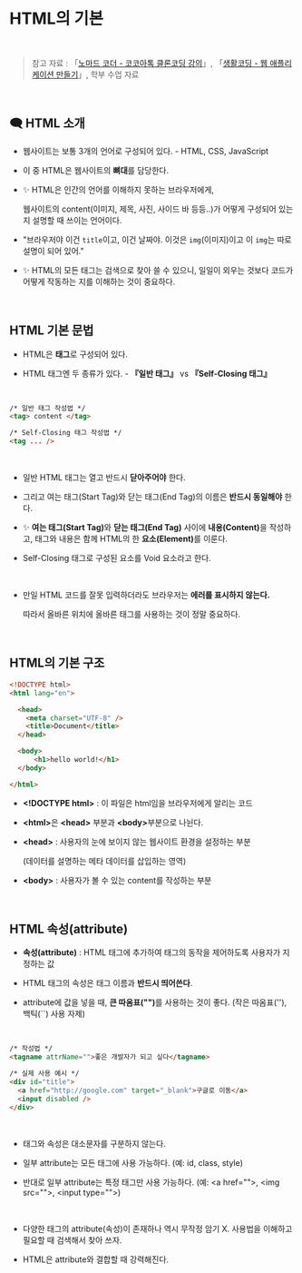# HTML의 기본

<br/>

>  참고 자료 : 「<a href="https://nomadcoders.co/kokoa-clone" target="_blank">노마드 코더 - 코코아톡 클론코딩 강의</a>」, 「<a href="https://youtube.com/playlist?list=PLuHgQVnccGMAE4Sn_SYvMw5-qEADJcU-X">생활코딩 - 웹 애플리케이션 만들기</a>」, 학부 수업 자료

<br/>

## 🗨 HTML 소개

*  웹사이트는 보통 3개의 언어로 구성되어 있다. - HTML, CSS, JavaScript

* 이 중 HTML은 웹사이트의 <strong>뼈대</strong>를 담당한다.

* ✨ HTML은 인간의 언어를 이해하지 못하는 브라우저에게,     

  웹사이트의 content(이미지, 제목, 사진, 사이드 바 등등..)가 어떻게 구성되어 있는지 설명할 때 쓰이는 언어이다.   

*   "브라우저야 이건 <code>title</code>이고, 이건 날짜야. 이것은 <code>img</code>(이미지)이고 이 <code>img</code>는 따로 설명이 되어 있어."

* ✨ HTML의 모든 태그는 검색으로 찾아 쓸 수 있으니, 일일이 외우는 것보다 코드가 어떻게 작동하는 지를 이해하는 것이 중요하다.

<br/>

## HTML 기본 문법

* HTML은 <strong>태그</strong>로 구성되어 있다.

* HTML 태그엔 두 종류가 있다. - <strong>『일반 태그』</strong> vs <strong>『Self-Closing 태그』</strong>

<br/>

```html
/* 일반 태그 작성법 */
<tag> content </tag>

/* Self-Closing 태그 작성법 */
<tag ... />
```

<br/>

* 일반 HTML 태그는 열고 반드시 <strong>닫아주어야</strong> 한다.

* 그리고 여는 태그(Start Tag)와 닫는 태그(End Tag)의 이름은 <strong>반드시 동일해야</strong> 한다.

* ✨ <strong>여는 태그(Start Tag)</strong>와 <strong>닫는 태그(End Tag)</strong> 사이에 <strong>내용(Content)</strong>을 작성하고, 태그와 내용은 함께 HTML의 한 <strong>요소(Element)</strong>를 이룬다.

* Self-Closing 태그로 구성된 요소를 Void 요소라고 한다.

<br/>

* 만일 HTML 코드를 잘못 입력하더라도 브라우저는 <strong>에러를 표시하지 않는다.</strong>  

  따라서 올바른 위치에 올바른 태그를 사용하는 것이 정말 중요하다.

<br/>

## HTML의 기본 구조
```html
<!DOCTYPE html>
<html lang="en">

  <head>
    <meta charset="UTF-8" />
    <title>Document</title>
  </head>

  <body>
      <h1>hello world!</h1>
  </body>

</html>
```
* <strong>\<!DOCTYPE html></strong> : 이 파일은 html임을 브라우저에게 알리는 코드

* <strong>\<html></strong>은 <strong>\<head></strong> 부분과 <strong>\<body></strong>부분으로 나뉜다.

* <strong>\<head></strong> : 사용자의 눈에 보이지 않는 웹사이트 환경을 설정하는 부분  

  (데이터를 설명하는 메타 데이터를 삽입하는 영역)

* <strong>\<body></strong> : 사용자가 볼 수 있는 content를 작성하는 부분

<br/>

## HTML 속성(attribute)

* <strong>속성(attribute)</strong> : HTML 태그에 추가하여 태그의 동작을 제어하도록 사용자가 지정하는 값

* HTML 태그의 속성은 태그 이름과 <strong>반드시 띄어쓴다</strong>.
  
* attribute에 값을 넣을 때, <strong>큰 따옴표("")</strong>를 사용하는 것이 좋다. (작은 따옴표(''), 백틱(``) 사용 자제)

<br/>

```html
/* 작성법 */
<tagname attrName="">좋은 개발자가 되고 싶다</tagname>

/* 실제 사용 예시 */
<div id="title">
  <a href="http://google.com" target="_blank">구글로 이동</a>
  <input disabled />
</div>
```

<br/>

* 태그와 속성은 대소문자를 구분하지 않는다.

* 일부 attribute는 모든 태그에 사용 가능하다. (예: id, class, style)

* 반대로 일부 attribute는 특정 태그만 사용 가능하다. (예: \<a href="">, \<img src="">, \<input type="">)

<br/>

* 다양한 태그의 attribute(속성)이 존재하나 역시 무작정 암기 X. 사용법을 이해하고 필요할 때 검색해서 찾아 쓰자.

* HTML은 attribute와 결합할 때 강력해진다.
